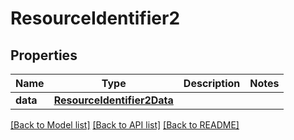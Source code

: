 # ResourceIdentifier2

## Properties
Name | Type | Description | Notes
------------ | ------------- | ------------- | -------------
**data** | [**ResourceIdentifier2Data**](ResourceIdentifier2Data.md) |  | 

[[Back to Model list]](../README.md#documentation-for-models) [[Back to API list]](../README.md#documentation-for-api-endpoints) [[Back to README]](../README.md)

